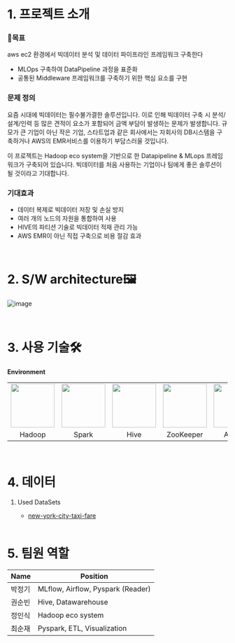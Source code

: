 # 1. 프로젝트 소개

### 🎯목표
  
aws ec2 환경에서 빅데이터 분석 및 데이터 파이프라인 프레임워크 구축한다

- MLOps 구축하여 DataPipeline 과정을 표준화
- 공통된 Middleware 프레임워크를 구축하기 위한 핵심 요소를 구현

 
### 문제 정의

요즘 시대에 빅데이터는 필수불가결한 솔루션입니다.
이로 인해 빅데이터 구축 시 분석/설계/인력 등 많은 견적이 요소가 포함되어 금액 부담이 발생하는 문제가 발생합니다. 규모가 큰 기업이 아닌 작은 기업, 스타트업과 같은 회사에서는 자회사의 DB시스템을 구축하거나 AWS의 EMR서비스를 이용하기 부담스러울 것입니다.

이 프로젝트는 Hadoop eco system을 기반으로 한 Datapipeline & MLops 프레임워크가 구축되어 있습니다. 빅데이터를 처음 사용하는 기업이나 팀에게 좋은 솔루션이 될 것이라고 기대합니다. 

### 기대효과

-  데이터 복제로 빅데이터 저장 및 손실 방지 
-  여러 개의 노드의 자원을 통합하여 사용
-  HIVE의 파티션 기술로 빅데이터 적재 관리 가능
-  AWS EMR이 아닌 직접 구축으로 비용 절감 효과



<br>

# 2. S/W architecture🖼
![image](https://user-images.githubusercontent.com/76522430/198029901-2f54ab0a-2024-4410-9015-2bee589b8dfe.png)



<br>

# 3. 사용 기술🛠

**Environment**
   <table>
     <tr>
       <td><img src="https://user-images.githubusercontent.com/76522430/198021898-f24ba09d-ce68-4e24-90e3-270474005a16.png" width="100" height="100"></td>
       <td><img src="https://user-images.githubusercontent.com/76522430/198022023-a9a60c8e-99c3-4617-8f31-d43f36c7c6c9.png" width="100" height="100"></td>
       <td><img src="https://user-images.githubusercontent.com/76522430/198022648-a500b32d-1cb3-4d05-a6e5-f237bb688706.png" width="100" height="100"></td>
       <td><img src="https://user-images.githubusercontent.com/76522430/198023323-77c9e225-df0c-4d70-8ed2-c469971c7885.png" width="100" height="100"></td>
       <td><img src="https://user-images.githubusercontent.com/76522430/198021555-0a36d140-73da-48ea-aa96-171633a9fe4a.png" width="100" height="100"></td>
       <td><img src="https://user-images.githubusercontent.com/76522430/198021660-c3e1dd6f-8458-41f3-8dc1-e339a1bbeb55.png" width="100" height="100"></td>
       <td><img src="https://user-images.githubusercontent.com/76522430/198021734-df31223a-0b68-461d-98d4-045ae4c03f6b.png" width="100" height="100"></td>
     </tr>
     <tr>
       <td align=center>Hadoop</td>
       <td align=center>Spark</td>
       <td align=center>Hive</td>
        <td align=center>ZooKeeper</td>
       <td align=center>Airflow</td>
       <td align=center>AWS S3</td>
       <td align=center>MLflow</td>
     </tr>
   </table>

<br>

# 4. 데이터
  
1. Used DataSets
   - [new-york-city-taxi-fare](https://www.kaggle.com/competitions/new-york-city-taxi-fare-prediction/data)<br>

   <br>

# 5. 팀원 역할

| Name   | Position   |
| ------ | ---------- |
| 박정기 | MLflow, Airflow, Pyspark (Reader) |
| 권순빈 | Hive, Datawarehouse         | 
| 정인식 | Hadoop eco system | 
| 최순재 | Pyspark, ETL, Visualization  |


<br> <br>
